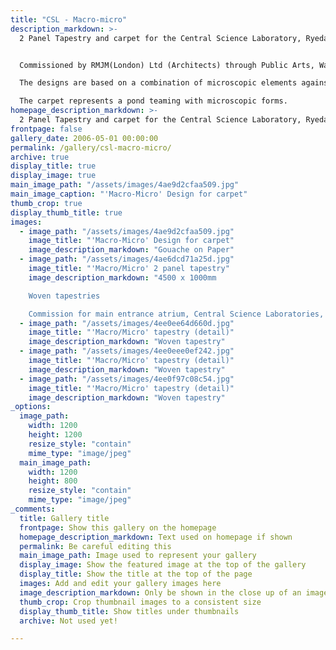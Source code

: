 ```yaml
---
title: "CSL - Macro-micro"
description_markdown: >-
  2 Panel Tapestry and carpet for the Central Science Laboratory, Ryedale, York.  


  Commissioned by RMJM(London) Ltd (Architects) through Public Arts, Wakefield. The artworks are situated in the main entrance atrium. The tapestries are each 4.5 x 1 metre and the carpet is 7.5 x 4.8 metres.

  The designs are based on a combination of microscopic elements against larger land and water forms, reflecting the work of the Laboratories. The space between the tapestries forms an integral part of the design, carrying the eye from one to the other and using the whole wall space to maximum effect.

  The carpet represents a pond teaming with microscopic forms. 
homepage_description_markdown: >-
  2 Panel Tapestry and carpet for the Central Science Laboratory, Ryedale, York.  
frontpage: false
gallery_date: 2006-05-01 00:00:00
permalink: /gallery/csl-macro-micro/
archive: true
display_title: true
display_image: true
main_image_path: "/assets/images/4ae9d2cfaa509.jpg"
main_image_caption: "'Macro-Micro' Design for carpet"
thumb_crop: true
display_thumb_title: true
images:
  - image_path: "/assets/images/4ae9d2cfaa509.jpg"
    image_title: "'Macro-Micro' Design for carpet"
    image_description_markdown: "Gouache on Paper"
  - image_path: "/assets/images/4ae6dcd71a25d.jpg"
    image_title: "'Macro/Micro' 2 panel tapestry"
    image_description_markdown: "4500 x 1000mm

    Woven tapestries

    Commission for main entrance atrium, Central Science Laboratories, York"
  - image_path: "/assets/images/4ee0ee64d660d.jpg"
    image_title: "'Macro/Micro' tapestry (detail)"
    image_description_markdown: "Woven tapestry"
  - image_path: "/assets/images/4ee0eee0ef242.jpg"
    image_title: "'Macro/Micro' tapestry (detail)"
    image_description_markdown: "Woven tapestry"
  - image_path: "/assets/images/4ee0f97c08c54.jpg"
    image_title: "'Macro/Micro' tapestry (detail)"
    image_description_markdown: "Woven tapestry"
_options:
  image_path:
    width: 1200
    height: 1200
    resize_style: "contain"
    mime_type: "image/jpeg"
  main_image_path:
    width: 1200
    height: 800
    resize_style: "contain"
    mime_type: "image/jpeg"
_comments:
  title: Gallery title
  frontpage: Show this gallery on the homepage
  homepage_description_markdown: Text used on homepage if shown
  permalink: Be careful editing this
  main_image_path: Image used to represent your gallery
  display_image: Show the featured image at the top of the gallery
  display_title: Show the title at the top of the page
  images: Add and edit your gallery images here
  image_description_markdown: Only be shown in the close up of an image
  thumb_crop: Crop thumbnail images to a consistent size
  display_thumb_title: Show titles under thumbnails
  archive: Not used yet!

---
```

